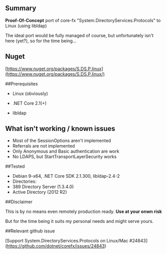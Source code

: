 ## Summary

**Proof-Of-Concept** port of core-fx "System.DirectoryServices.Protocols" to Linux (using libldap)

The ideal port would be fully managed of course, but unfortunately isn't here (yet?), so for the time being...


## Nuget

[https://www.nuget.org/packages/S.DS.P.linux](https://www.nuget.org/packages/S.DS.P.linux/)


##Prerequisites

* Linux (obviously)

* .NET Core 2.1(+)

* libldap

## What isn't working / known issues
* Most of the SessionOptions aren't implemented
* Referrals are not implemented
* Only Anonymous and Basic authentication are work
* No LDAPS, but StartTransportLayerSecurity works


##Tested

* Debian 9-x64, .NET Core SDK 2.1.300, libldap-2.4-2
* Directories: 
 * 389 Directory Server (1.3.4.0)
 * Active Directory (2012 R2)


##Disclaimer

This is by no means even remotely production ready. **Use at your onwn risk**

But for the time being it suits my personal needs and might serve yours.



##Relevant github issue

[Support System.DirectoryServices.Protocols on Linux/Mac #24843] (https://github.com/dotnet/corefx/issues/24843)

